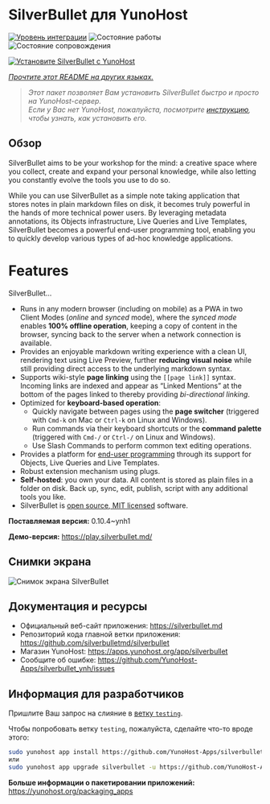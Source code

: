 <!--
Важно: этот README был автоматически сгенерирован <https://github.com/YunoHost/apps/tree/master/tools/readme_generator>
Он НЕ ДОЛЖЕН редактироваться вручную.
-->

# SilverBullet для YunoHost

[![Уровень интеграции](https://apps.yunohost.org/badge/integration/silverbullet)](https://ci-apps.yunohost.org/ci/apps/silverbullet/)
![Состояние работы](https://apps.yunohost.org/badge/state/silverbullet)
![Состояние сопровождения](https://apps.yunohost.org/badge/maintained/silverbullet)

[![Установите SilverBullet с YunoHost](https://install-app.yunohost.org/install-with-yunohost.svg)](https://install-app.yunohost.org/?app=silverbullet)

*[Прочтите этот README на других языках.](./ALL_README.md)*

> *Этот пакет позволяет Вам установить SilverBullet быстро и просто на YunoHost-сервер.*  
> *Если у Вас нет YunoHost, пожалуйста, посмотрите [инструкцию](https://yunohost.org/install), чтобы узнать, как установить его.*

## Обзор

SilverBullet aims to be your workshop for the mind: a creative space where you collect, create and expand your personal knowledge, while also letting you constantly evolve the tools you use to do so.

While you can use SilverBullet as a simple note taking application that stores notes in plain markdown files on disk, it becomes truly powerful in the hands of more technical power users. By leveraging metadata annotations, its Objects infrastructure, Live Queries and Live Templates, SilverBullet becomes a powerful end-user programming tool, enabling you to quickly develop various types of ad-hoc knowledge applications.

# Features

SilverBullet...

- Runs in any modern browser (including on mobile) as a PWA in two Client Modes (_online_ and _synced_ mode), where the _synced mode_ enables **100% offline operation**, keeping a copy of content in the browser, syncing back to the server when a network connection is available.
- Provides an enjoyable markdown writing experience with a clean UI, rendering text using Live Preview, further **reducing visual noise** while still providing direct access to the underlying markdown syntax.
- Supports wiki-style **page linking** using the `[[page link]]` syntax. Incoming links are indexed and appear as “Linked Mentions” at the bottom of the pages linked to thereby providing _bi-directional linking_.
- Optimized for **keyboard-based operation**:
  - Quickly navigate between pages using the **page switcher** (triggered with `Cmd-k` on Mac or `Ctrl-k` on Linux and Windows).
  - Run commands via their keyboard shortcuts or the **command palette** (triggered with `Cmd-/` or `Ctrl-/` on Linux and Windows).
  - Use Slash Commands to perform common text editing operations.
- Provides a platform for [end-user programming](https://www.inkandswitch.com/end-user-programming/) through its support for Objects, Live Queries and Live Templates.
- Robust extension mechanism using plugs.
- **Self-hosted**: you own your data. All content is stored as plain files in a folder on disk. Back up, sync, edit, publish, script with any additional tools you like.
- SilverBullet is [open source, MIT licensed](https://github.com/silverbulletmd/silverbullet) software.


**Поставляемая версия:** 0.10.4~ynh1

**Демо-версия:** <https://play.silverbullet.md/>

## Снимки экрана

![Снимок экрана SilverBullet](./doc/screenshots/silverbullet.jpg)

## Документация и ресурсы

- Официальный веб-сайт приложения: <https://silverbullet.md>
- Репозиторий кода главной ветки приложения: <https://github.com/silverbulletmd/silverbullet>
- Магазин YunoHost: <https://apps.yunohost.org/app/silverbullet>
- Сообщите об ошибке: <https://github.com/YunoHost-Apps/silverbullet_ynh/issues>

## Информация для разработчиков

Пришлите Ваш запрос на слияние в [ветку `testing`](https://github.com/YunoHost-Apps/silverbullet_ynh/tree/testing).

Чтобы попробовать ветку `testing`, пожалуйста, сделайте что-то вроде этого:

```bash
sudo yunohost app install https://github.com/YunoHost-Apps/silverbullet_ynh/tree/testing --debug
или
sudo yunohost app upgrade silverbullet -u https://github.com/YunoHost-Apps/silverbullet_ynh/tree/testing --debug
```

**Больше информации о пакетировании приложений:** <https://yunohost.org/packaging_apps>
